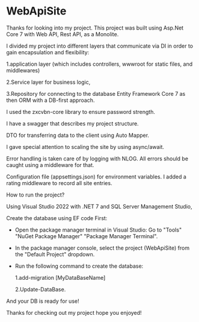 # WebApiSite
Thanks for looking into my project. This project was built using Asp.Net Core 7 with Web API, Rest API, as a Monolite.

I divided my project into different layers that communicate via DI in order to gain encapsulation and flexibility:


1.application layer (which includes controllers, wwwroot for static files, and middlewares)

2.Service layer for business logic,

3.Repository for connecting to the database Entity Framework Core 7 as then ORM with a DB-first approach.


I used the zxcvbn-core library to ensure password strength.

I have a swagger that describes my project structure.

DTO for transferring data to the client using Auto Mapper.

I gave special attention to scaling the site by using async/await.

Error handling is taken care of by logging with NLOG. All errors should be caught using a middleware for that.

Configuration file (appsettings.json) for environment variables. I added a rating middleware to record all site entries.

How to run the project?

Using Visual Studio 2022 with .NET 7 and SQL Server Management Studio, 

Create the database using EF code First:
   - Open the package manager terminal in Visual Studio: Go to "Tools" "NuGet Package Manager" "Package Manager Terminal".
   - In the package manager console, select the project (WebApiSite) from the "Default Project" dropdown.
   - Run the following command to create the database:
     
      1.add-migration [MyDataBaseName]
     
 		2.Update-DataBase.
     
 And your DB is ready for use!
     
Thanks for checking out my project hope you enjoyed!
